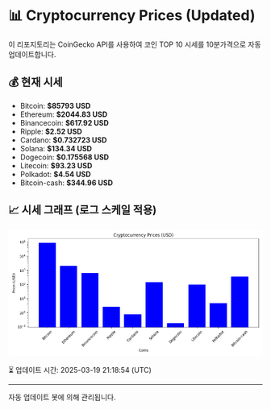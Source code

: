 
# 📊 Cryptocurrency Prices (Updated)

이 리포지토리는 CoinGecko API를 사용하여 코인 TOP 10 시세를 10분가격으로 자동 업데이트합니다.

## 💰 현재 시세
- Bitcoin: **$85793 USD**
- Ethereum: **$2044.83 USD**
- Binancecoin: **$617.92 USD**
- Ripple: **$2.52 USD**
- Cardano: **$0.732723 USD**
- Solana: **$134.34 USD**
- Dogecoin: **$0.175568 USD**
- Litecoin: **$93.23 USD**
- Polkadot: **$4.54 USD**
- Bitcoin-cash: **$344.96 USD**

## 📈 시세 그래프 (로그 스케일 적용)
![Crypto Prices](crypto_prices.png)

⏳ 업데이트 시간: 2025-03-19 21:18:54 (UTC)

---
자동 업데이트 봇에 의해 관리됩니다.
